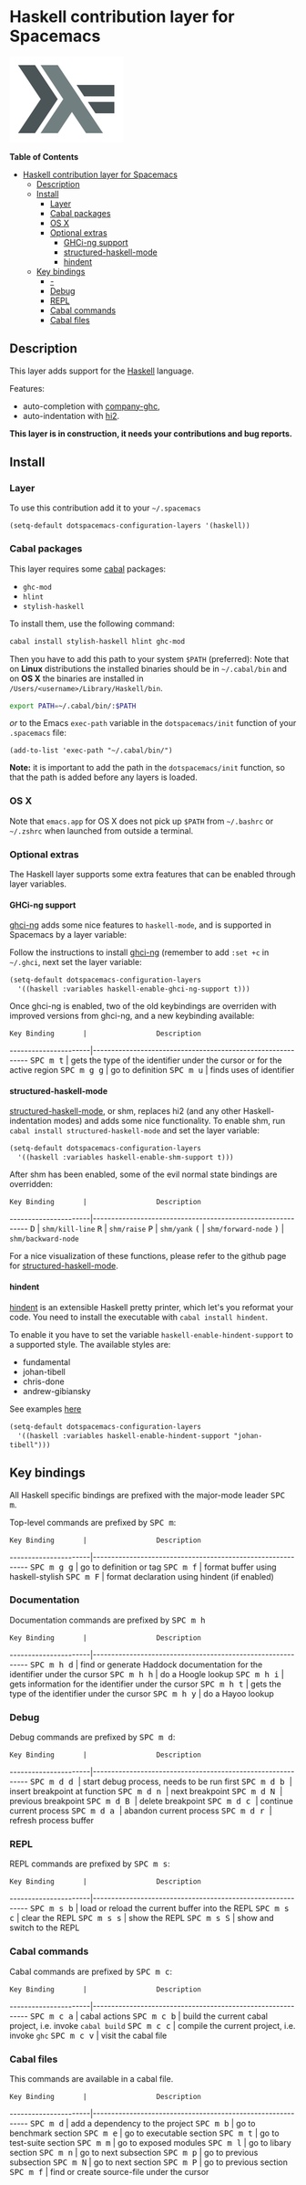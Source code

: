 # Haskell contribution layer for Spacemacs

![logo](img/haskell.png)

<!-- markdown-toc start - Don't edit this section. Run M-x markdown-toc/generate-toc again -->
**Table of Contents**

- [Haskell contribution layer for Spacemacs](#haskell-contribution-layer-for-spacemacs)
    - [Description](#description)
    - [Install](#install)
        - [Layer](#layer)
        - [Cabal packages](#cabal-packages)
        - [OS X](#os-x)
        - [Optional extras](#optional-extras)
            - [GHCi-ng support](#ghci-ng-support)
            - [structured-haskell-mode](#structured-haskell-mode)
            - [hindent](#hindent)
    - [Key bindings](#key-bindings)
        - [-](#-)
        - [Debug](#debug)
        - [REPL](#repl)
        - [Cabal commands](#cabal-commands)
        - [Cabal files](#cabal-files)

<!-- markdown-toc end -->

## Description

This layer adds support for the [Haskell][] language.

Features:
- auto-completion with [company-ghc][],
- auto-indentation with [hi2][].

**This layer is in construction, it needs your contributions and bug reports.**

## Install

### Layer

To use this contribution add it to your `~/.spacemacs`

```elisp
(setq-default dotspacemacs-configuration-layers '(haskell))
```

### Cabal packages

This layer requires some [cabal][] packages:
- `ghc-mod`
- `hlint`
- `stylish-haskell`

To install them, use the following command: 

```sh
cabal install stylish-haskell hlint ghc-mod
```

Then you have to add this path to your system `$PATH` (preferred):
Note that on **Linux** distributions the installed binaries should be in
`~/.cabal/bin` and on **OS X** the binaries are installed in
`/Users/<username>/Library/Haskell/bin`.

```sh
export PATH=~/.cabal/bin/:$PATH
```

_or_ to the Emacs `exec-path` variable in the `dotspacemacs/init` function of
your `.spacemacs` file:

```elisp
(add-to-list 'exec-path "~/.cabal/bin/")
```

**Note:** it is important to add the path in the `dotspacemacs/init` function,
so that the path is added before any layers is loaded.

### OS X

Note that `emacs.app` for OS X does not pick up `$PATH` from `~/.bashrc` or
`~/.zshrc` when launched from outside a terminal.

### Optional extras
The Haskell layer supports some extra features that can be enabled through
layer variables.

#### GHCi-ng support
[ghci-ng][] adds some nice features to `haskell-mode`, and is supported in
Spacemacs by a layer variable:

Follow the instructions to install [ghci-ng][] (remember to add `:set +c`
in `~/.ghci`, next set the layer variable:

```elisp
(setq-default dotspacemacs-configuration-layers
  '((haskell :variables haskell-enable-ghci-ng-support t)))
```

Once ghci-ng is enabled, two of the old keybindings are overriden with improved
versions from ghci-ng, and a new keybinding available: 

    Key Binding       |                 Description
----------------------|------------------------------------------------------------
<kbd>SPC m t</kbd>    | gets the type of the identifier under the cursor or for the active region
<kbd>SPC m g g</kbd>  | go to definition
<kbd>SPC m u</kbd>    | finds uses of identifier

#### structured-haskell-mode
[structured-haskell-mode][], or shm, replaces hi2 (and any other
Haskell-indentation modes) and adds some nice functionality.
To enable shm, run `cabal install structured-haskell-mode` and set the layer
variable:

```elisp
(setq-default dotspacemacs-configuration-layers
  '((haskell :variables haskell-enable-shm-support t)))
```

After shm has been enabled, some of the evil normal state bindings are overridden:

    Key Binding       |                 Description
----------------------|------------------------------------------------------------
<kbd>D</kbd>          | `shm/kill-line`
<kbd>R</kbd>          | `shm/raise`
<kbd>P</kbd>          | `shm/yank`
<kbd>(</kbd>          | `shm/forward-node`
<kbd>)</kbd>          | `shm/backward-node`

For a nice visualization of these functions, please refer to the github page
for [structured-haskell-mode][].

#### hindent
[hindent][] is an extensible Haskell pretty printer, which let's you
reformat your code. You need to install the executable with `cabal
install hindent`.

To enable it you have to set the variable `haskell-enable-hindent-support`
to a supported style. The available styles are:
- fundamental
- johan-tibell
- chris-done
- andrew-gibiansky

See examples [here][hindent-examples]

```elisp
(setq-default dotspacemacs-configuration-layers
  '((haskell :variables haskell-enable-hindent-support "johan-tibell")))
```

## Key bindings

All Haskell specific bindings are prefixed with the major-mode leader
<kbd>SPC m</kbd>.

Top-level commands are prefixed by <kbd>SPC m</kbd>:

    Key Binding       |                 Description
----------------------|------------------------------------------------------------
<kbd>SPC m g g</kbd>  | go to definition or tag
<kbd>SPC m f</kbd>    | format buffer using haskell-stylish
<kbd>SPC m F</kbd>    | format declaration using hindent (if enabled)

### Documentation

Documentation commands are prefixed by <kbd>SPC m h</kbd>

    Key Binding       |                 Description
----------------------|------------------------------------------------------------
<kbd>SPC m h d</kbd>  | find or generate Haddock documentation for the identifier under the cursor
<kbd>SPC m h h</kbd>  | do a Hoogle lookup
<kbd>SPC m h i</kbd>  | gets information for the identifier under the cursor
<kbd>SPC m h t</kbd>  | gets the type of the identifier under the cursor
<kbd>SPC m h y</kbd>  | do a Hayoo lookup

### Debug

Debug commands are prefixed by <kbd>SPC m d</kbd>:

    Key Binding       |                 Description
----------------------|------------------------------------------------------------
<kbd>SPC m d d </kbd> | start debug process, needs to be run first
<kbd>SPC m d b </kbd> | insert breakpoint at function
<kbd>SPC m d n </kbd> | next breakpoint
<kbd>SPC m d N </kbd> | previous breakpoint
<kbd>SPC m d B </kbd> | delete breakpoint
<kbd>SPC m d c </kbd> | continue current process
<kbd>SPC m d a </kbd> | abandon current process
<kbd>SPC m d r </kbd> | refresh process buffer

### REPL

REPL commands are prefixed by <kbd>SPC m s</kbd>:

    Key Binding       |                 Description
----------------------|------------------------------------------------------------
<kbd>SPC m s b</kbd>  | load or reload the current buffer into the REPL
<kbd>SPC m s c</kbd>  | clear the REPL
<kbd>SPC m s s</kbd>  | show the REPL
<kbd>SPC m s S</kbd>  | show and switch to the REPL

### Cabal commands

Cabal commands are prefixed by <kbd>SPC m c</kbd>:

    Key Binding       |                 Description
----------------------|------------------------------------------------------------
<kbd>SPC m c a</kbd>  | cabal actions
<kbd>SPC m c b</kbd>  | build the current cabal project, i.e. invoke `cabal build`
<kbd>SPC m c c</kbd>  | compile the current project, i.e. invoke `ghc`
<kbd>SPC m c v</kbd>  | visit the cabal file

### Cabal files

This commands are available in a cabal file.

    Key Binding       |                 Description
----------------------|------------------------------------------------------------
<kbd>SPC m d</kbd>    | add a dependency to the project
<kbd>SPC m b</kbd>    | go to benchmark section
<kbd>SPC m e</kbd>    | go to executable section
<kbd>SPC m t</kbd>    | go to test-suite section
<kbd>SPC m m</kbd>    | go to exposed modules
<kbd>SPC m l</kbd>    | go to libary section
<kbd>SPC m n</kbd>    | go to next subsection
<kbd>SPC m p</kbd>    | go to previous subsection
<kbd>SPC m N</kbd>    | go to next section
<kbd>SPC m P</kbd>    | go to previous section
<kbd>SPC m f</kbd>    | find or create source-file under the cursor

[Haskell]: https://www.haskell.org/
[cabal]: https://www.haskell.org/cabal/
[company-ghc]: https://github.com/iquiw/company-ghc
[hi2]: https://github.com/nilcons/hi2
[ghci-ng]: https://github.com/chrisdone/ghci-ng
[structured-haskell-mode]: https://github.com/chrisdone/structured-haskell-mode
[hindent]: https://github.com/chrisdone/hindent
[hindent-examples]: https://github.com/chrisdone/hindent#example
